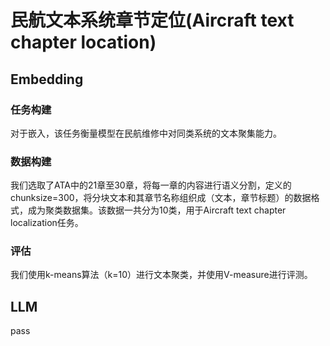 # 民航文本系统章节定位(Aircraft text chapter location)

## Embedding
### 任务构建
对于嵌入，该任务衡量模型在民航维修中对同类系统的文本聚集能力。
### 数据构建
我们选取了ATA中的21章至30章，将每一章的内容进行语义分割，定义的chunksize=300，将分块文本和其章节名称组织成（文本，章节标题）的数据格式，成为聚类数据集。该数据一共分为10类，用于Aircraft text chapter localization任务。
### 评估
我们使用k-means算法（k=10）进行文本聚类，并使用V-measure进行评测。

## LLM
pass
